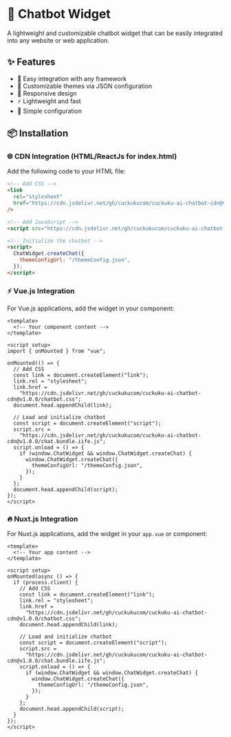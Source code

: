 # 💬 Chatbot Widget

A lightweight and customizable chatbot widget that can be easily integrated into any website or web application.

## ✨ Features

- 🚀 Easy integration with any framework
- 🎨 Customizable themes via JSON configuration
- 📱 Responsive design
- ⚡ Lightweight and fast
- 🔧 Simple configuration

## 📦 Installation

### 🌐 CDN Integration (HTML/ReactJs for index.html)

Add the following code to your HTML file:

```html
<!-- Add CSS -->
<link
  rel="stylesheet"
  href="https://cdn.jsdelivr.net/gh/cuckukucom/cuckuku-ai-chatbot-cdn@v1.0.0/chatbot.css"
/>

<!-- Add JavaScript -->
<script src="https://cdn.jsdelivr.net/gh/cuckukucom/cuckuku-ai-chatbot-cdn@v1.0.0/chat.bundle.iife.js"></script>

<!-- Initialize the chatbot -->
<script>
  ChatWidget.createChat({
    themeConfigUrl: "/themeConfig.json",
  });
</script>
```

### ⚡ Vue.js Integration

For Vue.js applications, add the widget in your component:

```vue
<template>
  <!-- Your component content -->
</template>

<script setup>
import { onMounted } from "vue";

onMounted(() => {
  // Add CSS
  const link = document.createElement("link");
  link.rel = "stylesheet";
  link.href =
    "https://cdn.jsdelivr.net/gh/cuckukucom/cuckuku-ai-chatbot-cdn@v1.0.0/chatbot.css";
  document.head.appendChild(link);

  // Load and initialize chatbot
  const script = document.createElement("script");
  script.src =
    "https://cdn.jsdelivr.net/gh/cuckukucom/cuckuku-ai-chatbot-cdn@v1.0.0/chat.bundle.iife.js";
  script.onload = () => {
    if (window.ChatWidget && window.ChatWidget.createChat) {
      window.ChatWidget.createChat({
        themeConfigUrl: "/themeConfig.json",
      });
    }
  };
  document.head.appendChild(script);
});
</script>
```

### 🔥 Nuxt.js Integration

For Nuxt.js applications, add the widget in your `app.vue` or component:

```vue
<template>
  <!-- Your app content -->
</template>

<script setup>
onMounted(async () => {
  if (process.client) {
    // Add CSS
    const link = document.createElement("link");
    link.rel = "stylesheet";
    link.href =
      "https://cdn.jsdelivr.net/gh/cuckukucom/cuckuku-ai-chatbot-cdn@v1.0.0/chatbot.css";
    document.head.appendChild(link);

    // Load and initialize chatbot
    const script = document.createElement("script");
    script.src =
      "https://cdn.jsdelivr.net/gh/cuckukucom/cuckuku-ai-chatbot-cdn@v1.0.0/chat.bundle.iife.js";
    script.onload = () => {
      if (window.ChatWidget && window.ChatWidget.createChat) {
        window.ChatWidget.createChat({
          themeConfigUrl: "/themeConfig.json",
        });
      }
    };
    document.head.appendChild(script);
  }
});
</script>
```

<!-- ## ⚙️ Configuration

### Theme Configuration

Create a `themeConfig.json` file in your public directory to customize the chatbot appearance:

```json
{
  "primaryColor": "#007bff",
  "backgroundColor": "#ffffff",
  "textColor": "#333333",
  "borderRadius": "8px",
  "position": "bottom-right"
}
```

### Available Options

| Option           | Type    | Default        | Description                               |
| ---------------- | ------- | -------------- | ----------------------------------------- |
| `themeConfigUrl` | string  | Required       | URL to your theme configuration JSON file |
| `position`       | string  | `bottom-right` | Widget position on screen                 |
| `autoOpen`       | boolean | `false`        | Automatically open chat on page load      |

## 🚀 Quick Start

1. **Copy the integration code** for your framework
2. **Create a `themeConfig.json`** file in your public directory
3. **Customize the theme** according to your brand
4. **Test the integration** on your website

## 📝 Examples

Check out the [examples directory](./examples) for complete implementation examples in various frameworks.

## 🤝 Contributing

Contributions are welcome! Please feel free to submit a Pull Request.

## 📄 License

This project is licensed under the MIT License.

## 🆘 Support

If you encounter any issues or have questions, please [open an issue](https://github.com/cuckukucom/cuckuku-ai-chatbot-cdn/issues) on GitHub. -->
